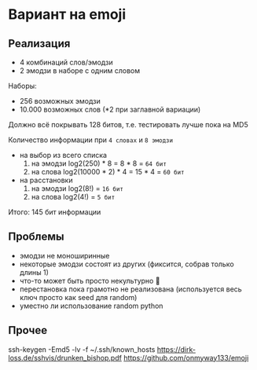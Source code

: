 # Вариант на emoji

## Реализация

- 4 комбинаций слов/эмодзи
- 2 эмодзи в наборе с одним словом

Наборы:

- 256 возможных эмодзи
- 10.000 возможных слов (*2 при заглавной вариации)

Должно всё покрывать 128 битов, т.е. тестировать лучше пока на MD5

Количество информации при `4 словах` и `8 эмодзи`

- на выбор из всего списка
    1. на эмодзи log2(250) \* 8 = 8 \* 8 = `64 бит`
    1. на слова log2(10000 * 2) \* 4 = 15 \* 4 = `60 бит`
- на расстановки
    1. на эмодзи log2(8!) = `16 бит`
    2. на слова log2(4!) = `5 бит`

Итого: 145 бит информации

## Проблемы

- эмодзи не моноширинные
- некоторые эмодзи состоят из других (фиксится, собрав только длины 1)
- что-то может быть просто некультурно 🖕
- перестановка пока грамотно не реализована (используется весь ключ просто как seed для random)
- уместно ли использование random python

## Прочее

ssh-keygen -Emd5 -lv -f ~/.ssh/known_hosts
<https://dirk-loss.de/sshvis/drunken_bishop.pdf>
<https://github.com/onmyway133/emoji>
